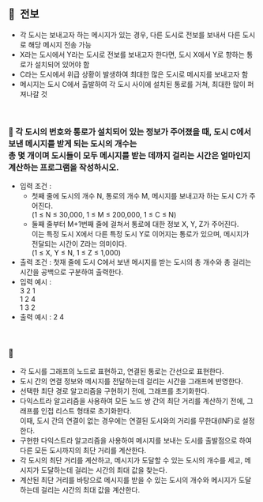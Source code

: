 ## **🧸  전보**

- 각 도시는 보내고자 하는 메시지가 있는 경우, 다른 도시로 전보를 보내서 다른 도시로 해당 메시지 전송 가능
- X라는 도시에서 Y라는 도시로 전보를 보내고자 한다면, 도시 X에서 Y로 향하는 통로가 설치되어 있어야 함
- C라는 도시에서 위급 상황이 발생하여 최대한 많은 도시로 메시지를 보내고자 함
- 메시지는 도시 C에서 출발하여 각 도시 사이에 설치된 통로를 거쳐, 최대한 많이 퍼져나갈 것
<br/>

### **🚪 각 도시의 번호와 통로가 설치되어 있는 정보가 주어졌을 때, 도시 C에서 보낸 메시지를 받게 되는 도시의 개수는 <br/> 총 몇 개이며 도시들이 모두 메시지를 받는 데까지 걸리는 시간은 얼마인지 계산하는 프로그램을 작성하시오.**

- 입력 조건 :
    - 첫째 줄에 도시의 개수 N, 통로의 개수 M, 메시지를 보내고자 하는 도시 C가 주어진다. <br/> (1 ≤ N ≤ 30,000, 1 ≤ M ≤ 200,000, 1 ≤ C ≤ N)
    - 둘째 줄부터 M+1번째 줄에 걸쳐서 통로에 대한 정보 X, Y, Z가 주어진다. <br/> 이는 특정 도시 X에서 다른 특정 도시 Y로 이어지는 통로가 있으며, 메시지가 전달되는 시간이 Z라는 의미이다. <br/> (1 ≤ X, Y ≤ N, 1 ≤ Z ≤ 1,000)
- 출력 조건 : 첫재 줄에 도시 C에서 보낸 메시지를 받는 도시의 총 개수와 총 걸리는 시간을 공백으로 구분하여 출력한다.
- 입력 예시 : <br/>
    3 2 1 <br/>
    1 2 4 <br/>
    1 3 2 <br/>
- 출력 예시 : 2 4
<br/>

### **🔑**

- 각 도시를 그래프의 노드로 표현하고, 연결된 통로는 간선으로 표현한다.
- 도시 간의 연결 정보와 메시지를 전달하는데 걸리는 시간을 그래프에 반영한다.
- 선택한 최단 경로 알고리즘을 구현하기 전에, 그래프를 초기화한다.
- 다익스트라 알고리즘을 사용하여 모든 노드 쌍 간의 최단 거리를 계산하기 전에, 그래프를 인접 리스트 형태로 초기화한다. <br/> 이때, 도시 간의 연결이 없는 경우에는 연결된 도시와의 거리를 무한대(INF)로 설정한다.
- 구현한 다익스트라 알고리즘을 사용하여 메시지를 보내는 도시를 출발점으로 하여 다른 모든 도시까지의 최단 거리를 계산한다.
- 각 도시의 최단 거리를 계산하고, 메시지가 도달할 수 있는 도시의 개수를 세고, 메시지가 도달하는데 걸리는 시간의 최대 값을 찾는다.
- 계산된 최단 거리를 바탕으로 메시지를 받을 수 있는 도시의 개수와 메시지가 도달하는데 걸리는 시간의 최대 값을 계산한다.
